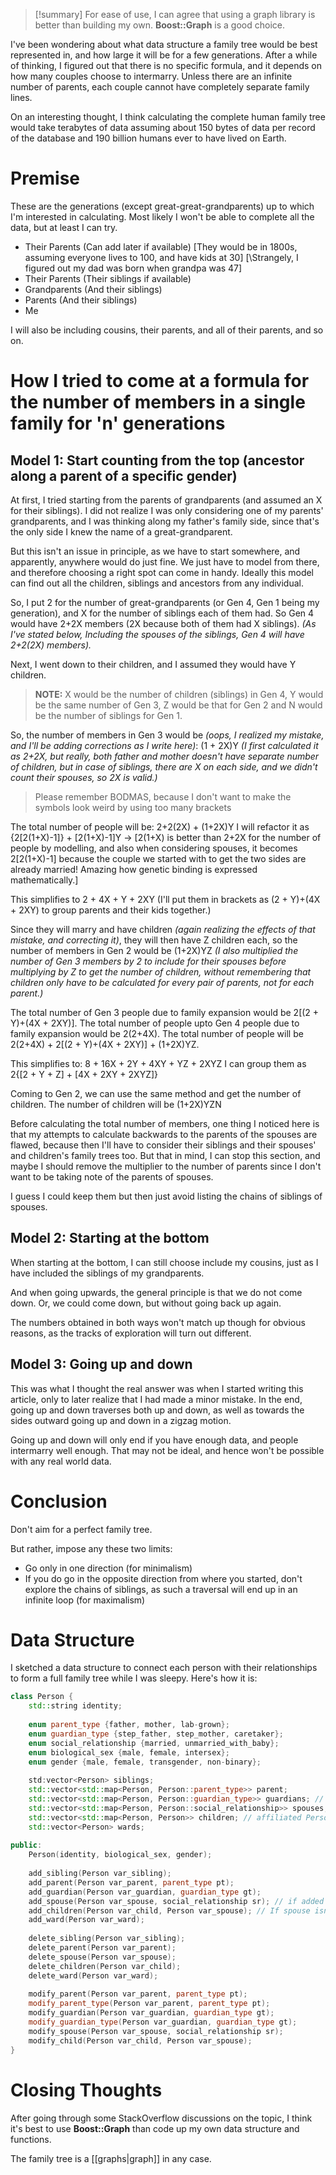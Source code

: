 > [!summary]
> For ease of use, I can agree that using a graph library is better than building my own. **Boost::Graph** is a good choice.

I've been wondering about what data structure a family tree would be best represented in, and how large it will be for a few generations. After a while of thinking, I figured out that there is no specific formula, and it depends on how many couples choose to intermarry. Unless there are an infinite number of parents, each couple cannot have completely separate family lines.

On an interesting thought, I think calculating the complete human family tree would take terabytes of data assuming about 150 bytes of data per record of the database and 190 billion humans ever to have lived on Earth.
# Premise
These are the generations (except great-great-grandparents) up to which I'm interested in calculating. Most likely I won't be able to complete all the data, but at least I can try.

- Their Parents (Can add later if available) \[They would be in 1800s, assuming everyone lives to 100, and have kids at 30\] \[\Strangely, I figured out my dad was born when grandpa was 47\]
- Their Parents (Their siblings if available)
- Grandparents (And their siblings)
- Parents (And their siblings)
- Me

I will also be including cousins, their parents, and all of their parents, and so on.
# How I tried to come at a formula for the number of members in a single family for 'n' generations
## Model 1: Start counting from the top (ancestor along a parent of a specific gender)
At first, I tried starting from the parents of grandparents (and assumed an X for their siblings). I did not realize I was only considering one of my parents' grandparents, and I was thinking along my father's family side, since that's the only side I knew the name of a great-grandparent.

But this isn't an issue in principle, as we have to start somewhere, and apparently, anywhere would do just fine. We just have to model from there, and therefore choosing a right spot can come in handy. Ideally this model can find out all the children, siblings and ancestors from any individual.

So, I put 2 for the number of great-grandparents (or Gen 4, Gen 1 being my generation), and X for the number of siblings each of them had. So Gen 4 would have 2+2X members (2X because both of them had X siblings). *(As I've stated below, Including the spouses of the siblings, Gen 4 will have 2+2(2X) members).*

Next, I went down to their children, and I assumed they would have Y children.

> **NOTE:** X would be the number of children (siblings) in Gen 4, Y would be the same number of Gen 3, Z would be that for Gen 2 and N would be the number of siblings for Gen 1.

So, the number of members in Gen 3 would be *(oops, I realized my mistake, and I'll be adding corrections as I write here)*: (1 + 2X)Y *(I first calculated it as 2+2X, but really, both father and mother doesn't have separate number of children, but in case of siblings, there are X on each side, and we didn't count their spouses, so 2X is valid.)*

> Please remember BODMAS, because I don't want to make the symbols look weird by using too many brackets

The total number of people will be: 2+2(2X) + (1+2X)Y
I will refactor it as {2\[2(1+X)-1\]} + \[2(1+X)\-1\]Y    -> \[2(1+X) is better than 2+2X for the number of people by modelling, and also when considering spouses, it becomes 2\[2(1+X)-1\] because the couple we started with to get the two sides are already married! Amazing how genetic binding is expressed mathematically.\]

This simplifies to 2 + 4X + Y + 2XY (I'll put them in brackets as (2 + Y)+(4X + 2XY) to group parents and their kids together.)

Since they will marry and have children *(again realizing the effects of that mistake, and correcting it)*, they will then have Z children each, so the number of members in Gen 2 would be (1+2X)YZ *(I also multiplied the number of Gen 3 members by 2 to include for their spouses before multiplying by Z to get the number of children, without remembering that children only have to be calculated for every pair of parents, not for each parent.)*

The total number of Gen 3 people due to family expansion would be 2\[(2 + Y)+(4X + 2XY)\].
The total number of people upto Gen 4 people due to family expansion would be 2(2+4X).
The total number of people will be 2(2+4X) + 2\[(2 + Y)+(4X + 2XY)\] + (1+2X)YZ.

This simplifies to: 8 + 16X + 2Y + 4XY + YZ + 2XYZ
I can group them as 2{\[2 + Y + Z\] + \[4X + 2XY + 2XYZ\]}

Coming to Gen 2, we can use the same method and get the number of children.
The number of children will be (1+2X)YZN

Before calculating the total number of members, one thing I noticed here is that my attempts to calculate backwards to the parents of the spouses are flawed, because then I'll have to consider their siblings and their spouses' and children's family trees too. But that in mind, I can stop this section, and maybe I should remove the multiplier to the number of parents since I don't want to be taking note of the parents of spouses.

I guess I could keep them but then just avoid listing the chains of siblings of spouses.
## Model 2: Starting at the bottom

When starting at the bottom, I can still choose include my cousins, just as I have included the siblings of my grandparents.

And when going upwards, the general principle is that we do not come down. Or, we could come down, but without going back up again.

The numbers obtained in both ways won't match up though for obvious reasons, as the tracks of exploration will turn out different.

## Model 3: Going up and down
This was what I thought the real answer was when I started writing this article, only to later realize that I had made a minor mistake. In the end, going up and down traverses both up and down, as well as towards the sides outward going up and down in a zigzag motion.

Going up and down will only end if you have enough data, and people intermarry well enough. That may not be ideal, and hence won't be possible with any real world data.
# Conclusion
Don't aim for a perfect family tree.

But rather, impose any these two limits:
- Go only in one direction (for minimalism)
- If you do go in the opposite direction from where you started, don't explore the chains of siblings, as such a traversal will end up in an infinite loop (for maximalism)
# Data Structure
I sketched a data structure to connect each person with their relationships to form a full family tree while I was sleepy. Here's how it is:

```C++
class Person {
	std::string identity;
	
	enum parent_type {father, mother, lab-grown};
	enum guardian_type {step_father, step_mother, caretaker};
	enum social_relationship {married, unmarried_with_baby};
	enum biological_sex {male, female, intersex};
	enum gender {male, female, transgender, non-binary};
	
	std:vector<Person> siblings;
	std::vector<std::map<Person, Person::parent_type>> parent;
	std::vector<std::map<Person, Person::guardian_type>> guardians; // Guardians overrides parents as caretakers
	std::vector<std::map<Person, Person::social_relationship>> spouses; // Spouse can be married or unmarried with baby
	std::vector<std::map<Person, Person>> children; // affiliated Person must be a spouse
	std::vector<Person> wards;
	
public:
	Person(identity, biological_sex, gender);
	
	add_sibling(Person var_sibling);
	add_parent(Person var_parent, parent_type pt);
	add_guardian(Person var_guardian, guardian_type gt);
	add_spouse(Person var_spouse, social_relationship sr); // if added spouse already exists as unmarried, modify them as married
	add_children(Person var_child, Person var_spouse); // If spouse isn't in Person::spouses, add them there.
	add_ward(Person var_ward);
	
	delete_sibling(Person var_sibling);
	delete_parent(Person var_parent);
	delete_spouse(Person var_spouse);
	delete_children(Person var_child);
	delete_ward(Person var_ward);
	
	modify_parent(Person var_parent, parent_type pt);
	modify_parent_type(Person var_parent, parent_type pt);
	modify_guardian(Person var_guardian, guardian_type gt);
	modify_guardian_type(Person var_guardian, guardian_type gt);
	modify_spouse(Person var_spouse, social_relationship sr);
	modify_child(Person var_child, Person var_spouse);
}
```
# Closing Thoughts
After going through some StackOverflow discussions on the topic, I think it's best to use **Boost::Graph** than code up my own data structure and functions.

The family tree is a [[graphs|graph]] in any case.
